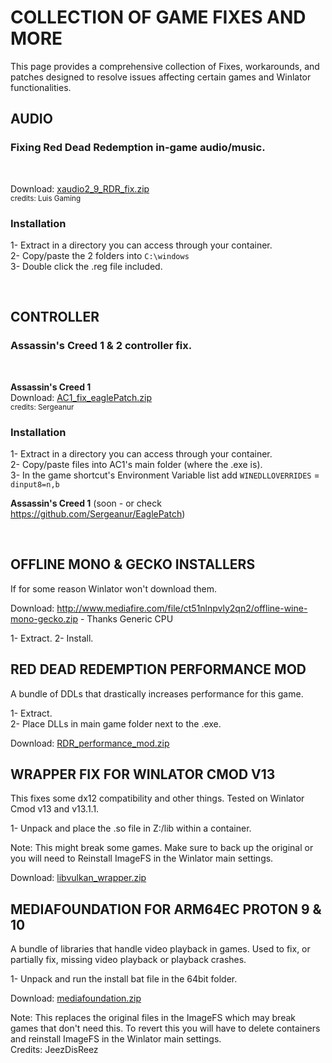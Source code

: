 # COLLECTION OF GAME FIXES AND MORE

This page provides a comprehensive collection of Fixes, workarounds, and patches designed to resolve issues affecting certain games and Winlator functionalities.

## AUDIO

### Fixing Red Dead Redemption in-game audio/music.  

&nbsp;

Download: [xaudio2_9_RDR_fix.zip](https://github.com/user-attachments/files/19792268/xaudio2_9_RDR_fix.zip)  
<sub>credits: Luis Gaming</sub>

### **Installation**  

1- Extract in a directory you can access through your container.  
2- Copy/paste the 2 folders into `C:\windows`  
3- Double click the .reg file included.  

&nbsp;

## CONTROLLER

### Assassin's Creed 1 & 2 controller fix.

&nbsp;

**Assassin's Creed 1**  
Download: [AC1_fix_eaglePatch.zip](https://github.com/user-attachments/files/19792453/AC1_fix_eaglePatch.zip)  
<sub>credits: Sergeanur</sub>

### **Installation**  

1- Extract in a directory you can access through your container.  
2- Copy/paste files into AC1's main folder (where the .exe is).  
3- In the game shortcut's Environment Variable list add `WINEDLLOVERRIDES` = `dinput8=n,b`  

**Assassin's Creed 1** (soon - or check https://github.com/Sergeanur/EaglePatch)

&nbsp;

## OFFLINE MONO & GECKO INSTALLERS

If for some reason Winlator won't download them.

Download: http://www.mediafire.com/file/ct51nlnpvly2qn2/offline-wine-mono-gecko.zip - Thanks Generic CPU

1- Extract.
2- Install.

## RED DEAD REDEMPTION PERFORMANCE MOD

A bundle of DDLs that drastically increases performance for this game.

1- Extract.  
2- Place DLLs in main game folder next to the .exe.

Download: [RDR_performance_mod.zip](https://github.com/user-attachments/files/21782292/RDR_performance_mod.zip)  

## WRAPPER FIX FOR WINLATOR CMOD V13

This fixes some dx12 compatibility and other things. Tested on Winlator Cmod v13 and v13.1.1.

1- Unpack and place the .so file in Z:/lib within a container.

Note: This might break some games. Make sure to back up the original or you will need to Reinstall ImageFS in the Winlator main settings.

Download: [libvulkan_wrapper.zip](https://github.com/user-attachments/files/21919963/libvulkan_wrapper.zip)  

## MEDIAFOUNDATION FOR ARM64EC PROTON 9 & 10

A bundle of libraries that handle video playback in games. Used to fix, or partially fix, missing video playback or playback crashes.  

1- Unpack and run the install bat file in the 64bit folder.

Download: [mediafoundation.zip](https://github.com/user-attachments/files/22006182/mediafoundation.zip)


Note: This replaces the original files in the ImageFS which may break games that don't need this. To revert this you will have to delete containers and reinstall ImageFS in the Winlator main settings.  
Credits: JeezDisReez
